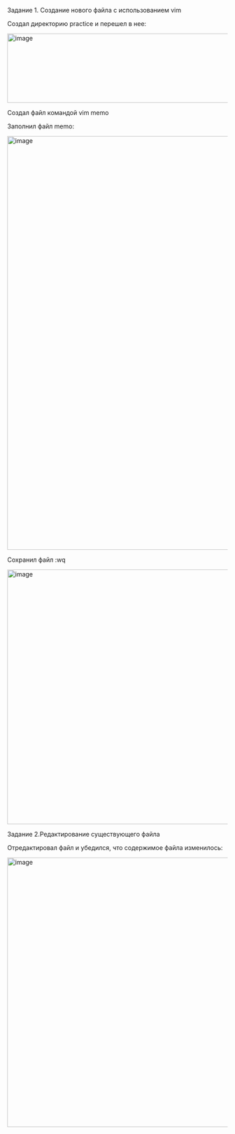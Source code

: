 Задание 1. Создание нового файла с использованием vim
  
  Создал директорию practice и перешел в нее:

  <img width="638" height="158" alt="image" src="https://github.com/user-attachments/assets/f09f06b3-e82f-4695-94f1-6f13145995db" />

  Создал файл командой vim memo
  
  Заполнил файл memo:

  <img width="894" height="944" alt="image" src="https://github.com/user-attachments/assets/8ac4874c-094f-46a7-ba34-6ebf64fad61c" />

  Сохранил файл :wq

  <img width="672" height="581" alt="image" src="https://github.com/user-attachments/assets/57f7736e-5d22-4898-8c80-1e11e5d62443" />

Задание 2.Редактирование существующего файла

  Отредактировал файл и убедился, что содержимое файла изменилось:

  <img width="789" height="615" alt="image" src="https://github.com/user-attachments/assets/6039501c-40f8-473b-b28f-5a2d864ae6b5" />
